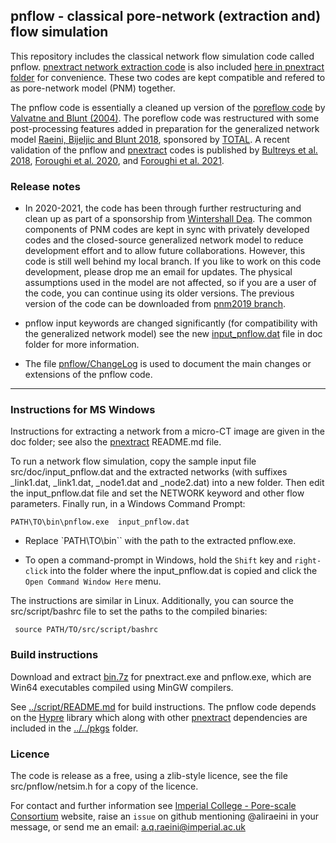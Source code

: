 ##  pnflow - classical pore-network (extraction and) flow simulation

This repository includes the classical network flow simulation code called pnflow. 
[pnextract network extraction code](https://github.com/aliraeini/pnextract) is also 
included [here in pnextract folder](src/pnm/pnextract) for convenience. These two 
codes are kept compatible and refered to as pore-network model (PNM) together.

The pnflow code is essentially a cleaned up version of the [poreflow code] by
[Valvatne and Blunt (2004)].  The poreflow code was restructured with some 
post-processing features added in preparation for the generalized network 
model [Raeini, Bijeljic and Blunt 2018], sponsored by [TOTAL]. 
A recent validation of the pnflow and [pnextract] codes is published by [Bultreys et al. 2018], [Foroughi et al. 2020], and [Foroughi et al. 2021].


### Release notes

- In 2020-2021, the code has been through further restructuring and clean up as part of a sponsorship from [Wintershall Dea].
The common components of PNM codes are kept in sync with privately developed codes and the closed-source generalized network model to reduce development effort and to allow future collaborations. 
However, this code is still well behind my local branch. If you like to work on this code development, please drop me an email for updates. 
The physical assumptions used in the model are not affected, so if you are a user of the code, you can continue using its older versions.  The previous version of the code can be downloaded from [pnm2019 branch](https://github.com/aliraeini/pnflow/tree/pnm2019).

- pnflow input keywords are changed significantly (for compatibility with the generalized network model) see the new [input_pnflow.dat](https://github.com/aliraeini/pnflow/blob/master/doc/input_pnflow.dat) file in doc folder for more information.

* The file [pnflow/ChangeLog](pnflow/ChangeLog) is used to document the main changes or extensions of the pnflow code.

----------------------------------------

### Instructions for MS Windows

Instructions for extracting a network from a micro-CT image are given in
the doc folder; see also the [pnextract] README.md file.

To run a network flow simulation, copy the sample input file src/doc/input_pnflow.dat
and the extracted networks (with suffixes  _link1.dat, _link1.dat, _node1.dat and 
_node2.dat) into a new folder.  Then edit the input_pnflow.dat file and set the NETWORK
keyword and other flow parameters. Finally run, in a Windows Command Prompt: 
  
    PATH\TO\bin\pnflow.exe  input_pnflow.dat

* Replace `PATH\TO\bin\`` with the path to the extracted pnflow.exe.

* To open a command-prompt in Windows, hold the `Shift` key and `right-click`
  into the folder where the input_pnflow.dat is copied and click the `Open Command Window Here` menu.


The instructions are similar in Linux. Additionally, you can source the src/script/bashrc file to set the paths to the compiled binaries:     

     source PATH/TO/src/script/bashrc

###  Build instructions

Download and extract [bin.7z](../../bin.7z) for pnextract.exe and pnflow.exe, 
which are Win64 executables compiled using MinGW compilers.  

See [../script/README.md](../script/README.md) for build instructions.
The pnflow code depends on the [Hypre] library which along with other [pnextract] dependencies are included in 
the [../../pkgs](pkgs) folder. 


###  Licence

The code is release as a free, using a zlib-style licence, see the file 
src/pnflow/netsim.h for a copy of the licence.

For contact and further information see [Imperial College - Pore-scale Consortium] website,
raise an `issue` on github mentioning @aliraeini in your message,
or send me an email:   a.q.raeini@imperial.ac.uk




[Imperial College - Pore-scale Consortium]: https://www.imperial.ac.uk/earth-science/research/research-groups/pore-scale-modelling
[poreflow code]: https://www.imperial.ac.uk/earth-science/research/research-groups/pore-scale-modelling/software/two-phase-network-modelling-code
[Valvatne and Blunt (2004)]:  https://doi.org/10.1029/2003WR002627
[Bultreys et al. 2018]: https://doi.org/10.1103/PhysRevE.97.053104
[Raeini, Bijeljic and Blunt 2018]: https://doi.org/10.1103/PhysRevE.97.023308
[Foroughi et al. 2020]: 10.1103/PhysRevE.102.023302
[Foroughi et al. 2021]: https://doi.org/10.1007/s11242-021-01609-y
[Hypre]: https://github.com/LLNL/hypre
[TOTAL]: https://www.total.com
[pnextract]:  src/pnm/pnextract
[bu20190607]:  https://github.com/aliraeini/pnflow/tree/bu20190607
[Wintershall Dea]: https://wintershalldea.com
